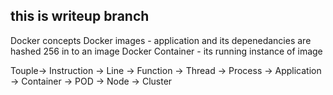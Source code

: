 ## this is writeup branch

Docker concepts 
Docker images - application and its depenedancies are hashed 256 in to an image
Docker Container - its running instance of image 

Touple-> Instruction -> Line -> Function -> Thread -> Process -> Application -> Container -> POD -> Node -> Cluster 


